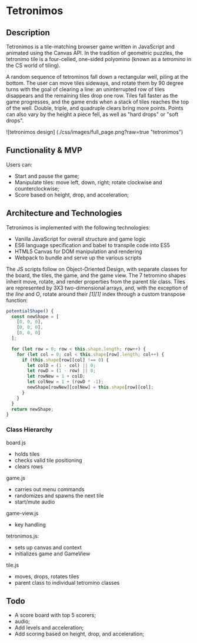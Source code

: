 # Tetronimos

## Description
  Tetronimos is a tile-matching browser game written in JavaScript and animated using the Canvas API.
  In the tradition of geometric puzzles, the tetronimo tile is a four-celled, one-sided polyomino (known as a *tetromino* in the CS world of tiling).

  A random sequence of tetrominos fall down a rectangular well, piling at the bottom. The user can move tiles sideways, and rotate them by 90 degree turns with the goal of clearing a line: an uninterrupted row of tiles  disappears and the remaining tiles drop one row.
  Tiles fall faster as the game progresses, and the game ends when a stack of tiles reaches the top of the well. Double, triple, and quadruple clears bring more points. Points can also vary by the height a piece fell, as well as "hard drops" or "soft drops".

  ![tetronimos design] (./css/images/full_page.png?raw=true "tetronimos")

## Functionality & MVP

Users can:
- Start and pause the game;
- Manipulate tiles: move left, down, right; rotate clockwise and counterclockwise;
- Score based on height, drop, and acceleration;



## Architecture and Technologies

Tetronimos is implemented with the following technologies:

* Vanilla JavaScript for overall structure and game logic
* ES6 language specification and babel to transpile code into ES5
* HTML5 Canvas for DOM manipulation and rendering
* Webpack to bundle and serve up the various scripts

The JS scripts follow on Object-Oriented Design, with separate classes for the board, the tiles, the game, and the game view. The 7 tetromino shapes inherit move, rotate, and render properties from the parent *tile* class.
Tiles are represented by 3X3 two-dimensional arrays, and, with the exception of the *line* and *O*, rotate around their *[1][1]* index through a custom transpose function:

```javascript
potentialShape() {
  const newShape = [
    [0, 0, 0],
    [0, 0, 0],
    [0, 0, 0]
  ];

  for (let row = 0; row < this.shape.length; row++) {
    for (let col = 0; col < this.shape[row].length; col++) {
      if (this.shape[row][col] !== 0) {
        let colD = (1 - col) || 0;
        let rowD = (1 - row) || 0;
        let rowNew = 1 + colD;
        let colNew = 1 + (rowD * -1);
        newShape[rowNew][colNew] = this.shape[row][col];
      }
    }
  }
  return newShape;
}
```
### Class Hierarchy

board.js
  * holds tiles
  * checks valid tile positioning
  * clears rows

game.js
  * carries out menu commands
  * randomizes and spawns the next tile
  * start/mute audio

game-view.js
  * key handling

tetronimos.js:
  * sets up canvas and context
  * initializes game and GameView

tile.js
  * moves, drops, rotates tiles
  * parent class to individual tetromino classes

## Todo
  * A score board with top 5 scorers;
  * audio;
  * Add levels and acceleration;
  * Add scoring based on height, drop, and acceleration;
